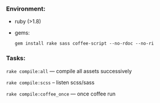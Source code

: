 ### Environment:

- ruby (>1.8)
- gems:

  `gem install rake sass coffee-script --no-rdoc --no-ri`

### Tasks:

`rake compile:all` — compile all assets successively

`rake compile:scss` – listen scss/sass

`rake compile:coffee_once` — once coffee run